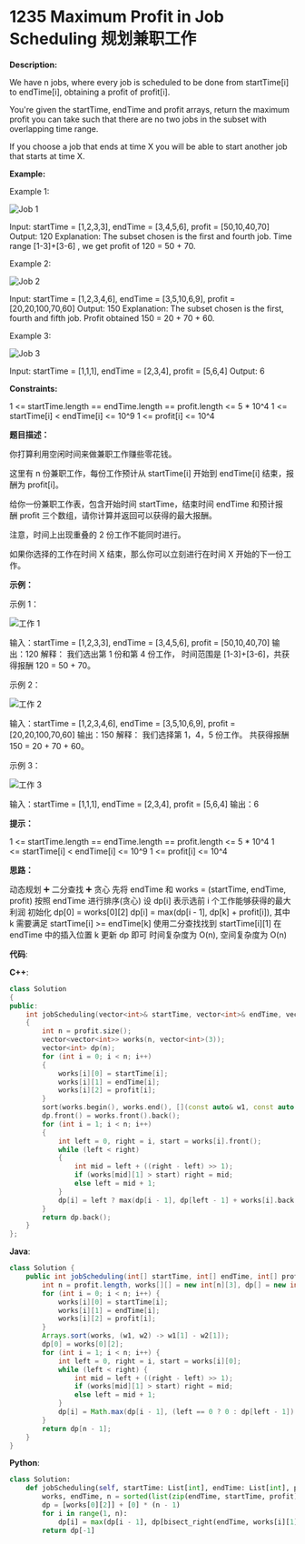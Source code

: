 # 1235 Maximum Profit in Job Scheduling 规划兼职工作

__Description:__

We have n jobs, where every job is scheduled to be done from startTime[i] to endTime[i], obtaining a profit of profit[i].

You're given the startTime, endTime and profit arrays, return the maximum profit you can take such that there are no two jobs in the subset with overlapping time range.

If you choose a job that ends at time X you will be able to start another job that starts at time X.

__Example:__

Example 1:

![Job 1](https://assets.leetcode.com/uploads/2019/10/10/sample1_1584.png)

Input: startTime = [1,2,3,3], endTime = [3,4,5,6], profit = [50,10,40,70]
Output: 120
Explanation: The subset chosen is the first and fourth job.
Time range [1-3]+[3-6] , we get profit of 120 = 50 + 70.

Example 2:

![Job 2](https://assets.leetcode.com/uploads/2019/10/10/sample22_1584.png)

Input: startTime = [1,2,3,4,6], endTime = [3,5,10,6,9], profit = [20,20,100,70,60]
Output: 150
Explanation: The subset chosen is the first, fourth and fifth job.
Profit obtained 150 = 20 + 70 + 60.

Example 3:

![Job 3](https://assets.leetcode.com/uploads/2019/10/10/sample3_1584.png)

Input: startTime = [1,1,1], endTime = [2,3,4], profit = [5,6,4]
Output: 6

__Constraints:__

1 <= startTime.length == endTime.length == profit.length <= 5 * 10^4
1 <= startTime[i] < endTime[i] <= 10^9
1 <= profit[i] <= 10^4

__题目描述：__

你打算利用空闲时间来做兼职工作赚些零花钱。

这里有 n 份兼职工作，每份工作预计从 startTime[i] 开始到 endTime[i] 结束，报酬为 profit[i]。

给你一份兼职工作表，包含开始时间 startTime，结束时间 endTime 和预计报酬 profit 三个数组，请你计算并返回可以获得的最大报酬。

注意，时间上出现重叠的 2 份工作不能同时进行。

如果你选择的工作在时间 X 结束，那么你可以立刻进行在时间 X 开始的下一份工作。

__示例：__

示例 1：

![工作 1](https://assets.leetcode-cn.com/aliyun-lc-upload/uploads/2019/10/19/sample1_1584.png)

输入：startTime = [1,2,3,3], endTime = [3,4,5,6], profit = [50,10,40,70]
输出：120
解释：
我们选出第 1 份和第 4 份工作，
时间范围是 [1-3]+[3-6]，共获得报酬 120 = 50 + 70。

示例 2：

![工作 2](https://assets.leetcode-cn.com/aliyun-lc-upload/uploads/2019/10/19/sample22_1584.png)

输入：startTime = [1,2,3,4,6], endTime = [3,5,10,6,9], profit = [20,20,100,70,60]
输出：150
解释：
我们选择第 1，4，5 份工作。
共获得报酬 150 = 20 + 70 + 60。

示例 3：

![工作 3](https://assets.leetcode-cn.com/aliyun-lc-upload/uploads/2019/10/19/sample3_1584.png)

输入：startTime = [1,1,1], endTime = [2,3,4], profit = [5,6,4]
输出：6

__提示：__

1 <= startTime.length == endTime.length == profit.length <= 5 * 10^4
1 <= startTime[i] < endTime[i] <= 10^9
1 <= profit[i] <= 10^4

__思路：__

动态规划 ➕ 二分查找 ➕ 贪心
先将 endTime 和 works = (startTime, endTime, profit) 按照 endTime 进行排序(贪心)
设 dp[i] 表示选前 i 个工作能够获得的最大利润
初始化 dp[0] = works[0][2]
dp[i] = max(dp[i - 1], dp[k] + profit[i]), 其中 k 需要满足 startTime[i] >= endTime[k]
使用二分查找找到 startTime[i][1] 在 endTime 中的插入位置 k 更新 dp 即可
时间复杂度为 O(n), 空间复杂度为 O(n)

__代码__:

__C++__:

```C++
class Solution 
{
public:
    int jobScheduling(vector<int>& startTime, vector<int>& endTime, vector<int>& profit) 
    {
        int n = profit.size();
        vector<vector<int>> works(n, vector<int>(3));
        vector<int> dp(n);
        for (int i = 0; i < n; i++) 
        {
            works[i][0] = startTime[i];
            works[i][1] = endTime[i];
            works[i][2] = profit[i];
        }
        sort(works.begin(), works.end(), [](const auto& w1, const auto & w2){return w1[1] < w2[1];});
        dp.front() = works.front().back();
        for (int i = 1; i < n; i++) 
        {
            int left = 0, right = i, start = works[i].front();
            while (left < right) 
            {
                int mid = left + ((right - left) >> 1);
                if (works[mid][1] > start) right = mid;
                else left = mid + 1;
            }
            dp[i] = left ? max(dp[i - 1], dp[left - 1] + works[i].back()) : max(dp[i - 1], works[i].back());
        }
        return dp.back();
    }
};
```

__Java__:

```Java
class Solution {
    public int jobScheduling(int[] startTime, int[] endTime, int[] profit) {
        int n = profit.length, works[][] = new int[n][3], dp[] = new int[n];
        for (int i = 0; i < n; i++) {
            works[i][0] = startTime[i];
            works[i][1] = endTime[i];
            works[i][2] = profit[i];
        }
        Arrays.sort(works, (w1, w2) -> w1[1] - w2[1]);
        dp[0] = works[0][2];
        for (int i = 1; i < n; i++) {
            int left = 0, right = i, start = works[i][0];
            while (left < right) {
                int mid = left + ((right - left) >> 1);
                if (works[mid][1] > start) right = mid;
                else left = mid + 1;
            }
            dp[i] = Math.max(dp[i - 1], (left == 0 ? 0 : dp[left - 1]) + works[i][2]);
        }
        return dp[n - 1];
    }
}
```

__Python__:

```Python
class Solution:
    def jobScheduling(self, startTime: List[int], endTime: List[int], profit: List[int]) -> int:
        works, endTime, n = sorted(list(zip(endTime, startTime, profit))), sorted(endTime), len(profit)
        dp = [works[0][2]] + [0] * (n - 1)
        for i in range(1, n):
            dp[i] = max(dp[i - 1], dp[bisect_right(endTime, works[i][1]) - 1] + works[i][2])
        return dp[-1]
```
